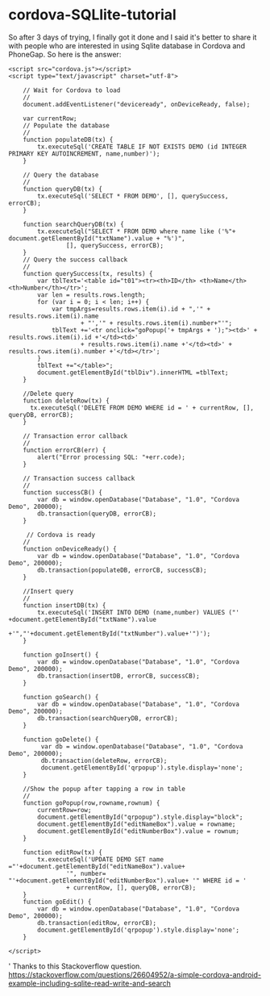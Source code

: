 # cordova-SQLlite-tutorial
So after 3 days of trying, I finally got it done and I said it's better to share it with people who are interested in using Sqlite database in Cordova and PhoneGap. So here is the answer:

 <!-- cordova script (this will be a 404 during development) -->
    <script src="cordova.js"></script>
    <script type="text/javascript" charset="utf-8">

        // Wait for Cordova to load
        //
        document.addEventListener("deviceready", onDeviceReady, false);

        var currentRow;
        // Populate the database
        //
        function populateDB(tx) {
            tx.executeSql('CREATE TABLE IF NOT EXISTS DEMO (id INTEGER PRIMARY KEY AUTOINCREMENT, name,number)');
        }

        // Query the database
        //
        function queryDB(tx) {
            tx.executeSql('SELECT * FROM DEMO', [], querySuccess, errorCB);
        }

        function searchQueryDB(tx) {
            tx.executeSql("SELECT * FROM DEMO where name like ('%"+ document.getElementById("txtName").value + "%')",
                    [], querySuccess, errorCB);
        }
        // Query the success callback
        //
        function querySuccess(tx, results) {
            var tblText='<table id="t01"><tr><th>ID</th> <th>Name</th> <th>Number</th></tr>';
            var len = results.rows.length;
            for (var i = 0; i < len; i++) {
                var tmpArgs=results.rows.item(i).id + ",'" + results.rows.item(i).name
                        + "','" + results.rows.item(i).number+"'";
                tblText +='<tr onclick="goPopup('+ tmpArgs + ');"><td>' + results.rows.item(i).id +'</td><td>'
                        + results.rows.item(i).name +'</td><td>' + results.rows.item(i).number +'</td></tr>';
            }
            tblText +="</table>";
            document.getElementById("tblDiv").innerHTML =tblText;
        }

        //Delete query
        function deleteRow(tx) {
          tx.executeSql('DELETE FROM DEMO WHERE id = ' + currentRow, [], queryDB, errorCB);
        }

        // Transaction error callback
        //
        function errorCB(err) {
            alert("Error processing SQL: "+err.code);
        }

        // Transaction success callback
        //
        function successCB() {
            var db = window.openDatabase("Database", "1.0", "Cordova Demo", 200000);
            db.transaction(queryDB, errorCB);
        }

         // Cordova is ready
        //
        function onDeviceReady() {
            var db = window.openDatabase("Database", "1.0", "Cordova Demo", 200000);
            db.transaction(populateDB, errorCB, successCB);
        }

        //Insert query
        //
        function insertDB(tx) {
            tx.executeSql('INSERT INTO DEMO (name,number) VALUES ("' +document.getElementById("txtName").value
                    +'","'+document.getElementById("txtNumber").value+'")');
        }

        function goInsert() {
            var db = window.openDatabase("Database", "1.0", "Cordova Demo", 200000);
            db.transaction(insertDB, errorCB, successCB);
        }

        function goSearch() {
            var db = window.openDatabase("Database", "1.0", "Cordova Demo", 200000);
            db.transaction(searchQueryDB, errorCB);
        }

        function goDelete() {
             var db = window.openDatabase("Database", "1.0", "Cordova Demo", 200000);
             db.transaction(deleteRow, errorCB);
             document.getElementById('qrpopup').style.display='none';
        }

        //Show the popup after tapping a row in table
        //
        function goPopup(row,rowname,rownum) {
            currentRow=row;
            document.getElementById("qrpopup").style.display="block";
            document.getElementById("editNameBox").value = rowname;
            document.getElementById("editNumberBox").value = rownum;
        }

        function editRow(tx) {
            tx.executeSql('UPDATE DEMO SET name ="'+document.getElementById("editNameBox").value+
                    '", number= "'+document.getElementById("editNumberBox").value+ '" WHERE id = '
                    + currentRow, [], queryDB, errorCB);
        }
        function goEdit() {
            var db = window.openDatabase("Database", "1.0", "Cordova Demo", 200000);
            db.transaction(editRow, errorCB);
            document.getElementById('qrpopup').style.display='none';
        }

    </script>
 '
 Thanks to this Stackoverflow question. https://stackoverflow.com/questions/26604952/a-simple-cordova-android-example-including-sqlite-read-write-and-search
